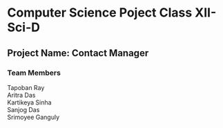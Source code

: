 # Computer Science Poject Class XII-Sci-D

## Project Name: **Contact Manager**

### Team Members

Tapoban Ray <br/> 
Aritra Das <br/>
Kartikeya Sinha <br/>
Sanjog Das <br/>
Srimoyee Ganguly <br/>
